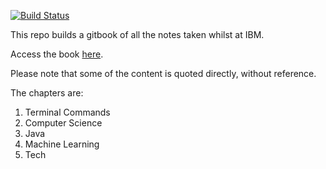 [![Build Status](https://travis-ci.org/Stevinson/tech-notes.svg?branch=master)](https://travis-ci.org/Stevinson/tech-notes)

This repo builds a gitbook of all the notes taken whilst at IBM.

Access the book [here](https://stevinson.github.io/tech-book/).

Please note that some of the content is quoted directly, without reference.

The chapters are:

1. Terminal Commands
1. Computer Science
1. Java
1. Machine Learning
1. Tech
